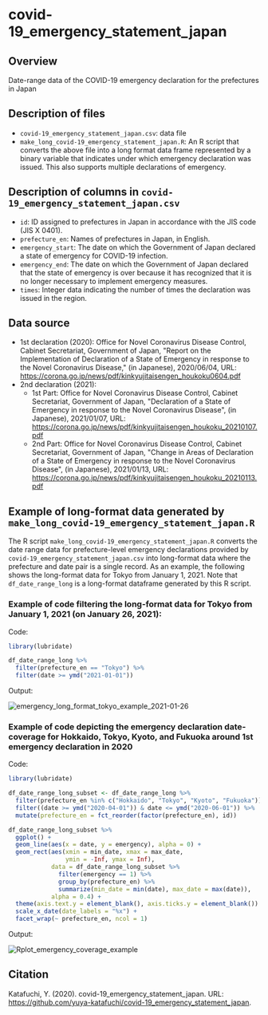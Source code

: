 # covid-19_emergency_statement_japan
## Overview
Date-range data of the COVID-19 emergency declaration for the prefectures in Japan


## Description of files
* `covid-19_emergency_statement_japan.csv`: data file
* `make_long_covid-19_emergency_statement_japan.R`: An R script that converts the above file into a long format data frame represented by a binary variable that indicates under which emergency declaration was issued. This also supports multiple declarations of emergency.


## Description of columns in `covid-19_emergency_statement_japan.csv`
* `id`: ID assigned to prefectures in Japan in accordance with the JIS code (JIS X 0401).
* `prefecture_en`: Names of prefectures in Japan, in English.
* `emergency_start`: The date on which the Government of Japan declared a state of emergency for COVID-19 infection.
* `emergency_end`: The date on which the Government of Japan declared that the state of emergency is over because it has recognized that it is no longer necessary to implement emergency measures.
* `times`: Integer data indicating the number of times the declaration was issued in the region.


## Data source
* 1st declaration (2020): Office for Novel Coronavirus Disease Control, Cabinet Secretariat, Government of Japan, "Report on the Implementation of Declaration of a State of Emergency in response to the Novel Coronavirus Disease," (in Japanese), 2020/06/04, URL: https://corona.go.jp/news/pdf/kinkyujitaisengen_houkoku0604.pdf
* 2nd declaration (2021):
  * 1st Part: Office for Novel Coronavirus Disease Control, Cabinet Secretariat, Government of Japan, "Declaration of a State of Emergency in response to the Novel Coronavirus Disease", (in Japanese), 2021/01/07, URL: https://corona.go.jp/news/pdf/kinkyujitaisengen_houkoku_20210107.pdf
  * 2nd Part: Office for Novel Coronavirus Disease Control, Cabinet Secretariat, Government of Japan, "Change in Areas of Declaration of a State of Emergency in response to the Novel Coronavirus Disease", (in Japanese), 2021/01/13, URL: https://corona.go.jp/news/pdf/kinkyujitaisengen_houkoku_20210113.pdf


## Example of long-format data generated by `make_long_covid-19_emergency_statement_japan.R`
The R script `make_long_covid-19_emergency_statement_japan.R` converts the date range data for prefecture-level emergency declarations provided by `covid-19_emergency_statement_japan.csv` into long-format data where the prefecture and date pair is a single record. As an example, the following shows the long-format data for Tokyo from January 1, 2021. Note that `df_date_range_long` is a long-format dataframe generated by this R script.

### Example of code filtering the long-format data for Tokyo from January 1, 2021 (on January 26, 2021):
Code:
```R
library(lubridate)

df_date_range_long %>%
  filter(prefecture_en == "Tokyo") %>%
  filter(date >= ymd("2021-01-01"))
```

Output:

![emergency_long_format_tokyo_example_2021-01-26](https://user-images.githubusercontent.com/44940112/105788203-5c7eb000-5fc3-11eb-8ddd-17af4718e1f7.png)


### Example of code depicting the emergency declaration date-coverage for Hokkaido, Tokyo, Kyoto, and Fukuoka around 1st emergency declaration in 2020
Code:
```R
library(lubridate)

df_date_range_long_subset <- df_date_range_long %>%
  filter(prefecture_en %in% c("Hokkaido", "Tokyo", "Kyoto", "Fukuoka")) %>%
  filter((date >= ymd("2020-04-01")) & date <= ymd("2020-06-01")) %>%
  mutate(prefecture_en = fct_reorder(factor(prefecture_en), id))

df_date_range_long_subset %>%
  ggplot() +
  geom_line(aes(x = date, y = emergency), alpha = 0) +
  geom_rect(aes(xmin = min_date, xmax = max_date,
                ymin = -Inf, ymax = Inf),
            data = df_date_range_long_subset %>%
              filter(emergency == 1) %>%
              group_by(prefecture_en) %>%
              summarize(min_date = min(date), max_date = max(date)),
            alpha = 0.4) +
  theme(axis.text.y = element_blank(), axis.ticks.y = element_blank()) +
  scale_x_date(date_labels = "%x") +
  facet_wrap(~ prefecture_en, ncol = 1)
```

Output:

![Rplot_emergency_coverage_example](https://user-images.githubusercontent.com/44940112/105791475-85a23f00-5fc9-11eb-935b-3950fb38d23e.png)


## Citation
Katafuchi, Y. (2020). covid-19_emergency_statement_japan. URL: https://github.com/yuya-katafuchi/covid-19_emergency_statement_japan.
